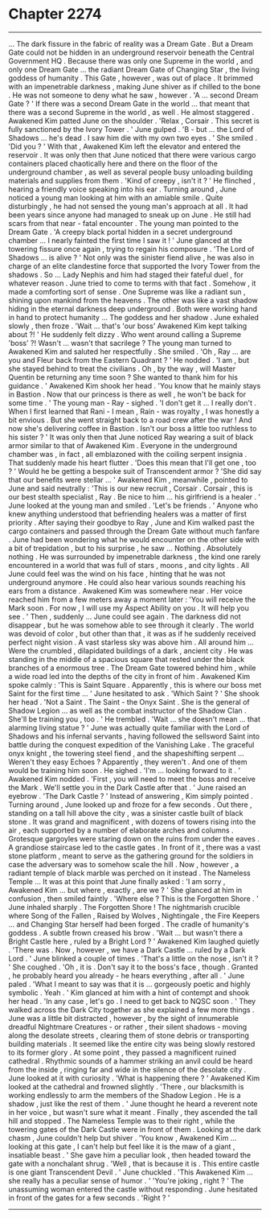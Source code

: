 
# Chapter 2274


---

… The dark fissure in the fabric of reality was a Dream Gate .
But a Dream Gate could not be hidden in an underground reservoir beneath the Central Government HQ . Because there was only one Supreme in the world , and only one Dream Gate … the radiant Dream Gate of Changing Star , the living goddess of humanity .
This Gate , however , was out of place . It brimmed with an impenetrable darkness , making June shiver as if chilled to the bone . He was not someone to deny what he saw , however .
'A … second Dream Gate ? '
If there was a second Dream Gate in the world … that meant that there was a second Supreme in the world , as well . He almost staggered .
Awakened Kim patted June on the shoulder .
'Relax , Corsair . This secret is fully sanctioned by the Ivory Tower . '
June gulped .
'B - but … the Lord of Shadows … he's dead . I saw him die with my own two eyes . '
She smiled .
'Did you ? '
With that , Awakened Kim left the elevator and entered the reservoir .
It was only then that June noticed that there were various cargo containers placed chaotically here and there on the floor of the underground chamber , as well as several people busy unloading building materials and supplies from them .
'Kind of creepy , isn't it ? '
He flinched , hearing a friendly voice speaking into his ear .
Turning around , June noticed a young man looking at him with an amiable smile . Quite disturbingly , he had not sensed the young man's approach at all .
It had been years since anyone had managed to sneak up on June . He still had scars from that near - fatal encounter .
The young man pointed to the Dream Gate .
'A creepy black portal hidden in a secret underground chamber … I nearly fainted the first time I saw it ! '
June glanced at the towering fissure once again , trying to regain his composure .
'The Lord of Shadows … is alive ? '
Not only was the sinister fiend alive , he was also in charge of an elite clandestine force that supported the Ivory Tower from the shadows . So … Lady Nephis and him had staged their fateful duel , for whatever reason .
June tried to come to terms with that fact . Somehow , it made a comforting sort of sense .
One Supreme was like a radiant sun , shining upon mankind from the heavens . The other was like a vast shadow hiding in the eternal darkness deep underground . Both were working hand in hand to protect humanity …
The goddess and her shadow .
June exhaled slowly , then froze .
'Wait … that's 'our boss' Awakened Kim kept talking about ?! '
He suddenly felt dizzy .
Who went around calling a Supreme 'boss' ?! Wasn't … wasn't that sacrilege ?
The young man turned to Awakened Kim and saluted her respectfully . She smiled .
'Oh , Ray … are you and Fleur back from the Eastern Quadrant ? '
He nodded .
'I am , but she stayed behind to treat the civilians . Oh , by the way , will Master Quentin be returning any time soon ? She wanted to thank him for his guidance . '
Awakened Kim shook her head .
'You know that he mainly stays in Bastion . Now that our princess is there as well , he won't be back for some time . '
The young man - Ray - sighed .
'I don't get it … I really don't . When I first learned that Rani - I mean , Rain - was royalty , I was honestly a bit envious . But she went straight back to a road crew after the war ! And now she's delivering coffee in Bastion . Isn't our boss a little too ruthless to his sister ? '
It was only then that June noticed Ray wearing a suit of black armor similar to that of Awakened Kim . Everyone in the underground chamber was , in fact , all emblazoned with the coiling serpent insignia .
That suddenly made his heart flutter .
'Does this mean that I'll get one , too ? '
Would he be getting a bespoke suit of Transcendent armor ?
'She did say that our benefits were stellar … '
Awakened Kim , meanwhile , pointed to June and said neutrally :
'This is our new recruit , Corsair . Corsair , this is our best stealth specialist , Ray . Be nice to him … his girlfriend is a healer . '
June looked at the young man and smiled .
'Let's be friends . '
Anyone who knew anything understood that befriending healers was a matter of first priority .
After saying their goodbye to Ray , June and Kim walked past the cargo containers and passed through the Dream Gate without much fanfare . June had been wondering what he would encounter on the other side with a bit of trepidation , but to his surprise , he saw …
Nothing . Absolutely nothing . He was surrounded by impenetrable darkness , the kind one rarely encountered in a world that was full of stars , moons , and city lights . All June could feel was the wind on his face , hinting that he was not underground anymore . He could also hear various sounds reaching his ears from a distance .
Awakened Kim was somewhere near . Her voice reached him from a few meters away a moment later :
'You will receive the Mark soon . For now , I will use my Aspect Ability on you . It will help you see . '
Then , suddenly …
June could see again . The darkness did not disappear , but he was somehow able to see through it clearly . The world was devoid of color , but other than that , it was as if he suddenly received perfect night vision .
A vast starless sky was above him .
All around him …
Were the crumbled , dilapidated buildings of a dark , ancient city . He was standing in the middle of a spacious square that rested under the black branches of a enormous tree . The Dream Gate towered behind him , while a wide road led into the depths of the city in front of him .
Awakened Kim spoke calmly :
'This is Saint Square . Apparently , this is where our boss met Saint for the first time … '
June hesitated to ask .
'Which Saint ? '
She shook her head .
'Not a Saint . The Saint - the Onyx Saint . She is the general of Shadow Legion … as well as the combat instructor of the Shadow Clan . She'll be training you , too . '
He trembled .
'Wait … she doesn't mean … that alarming living statue ? '
June was actually quite familiar with the Lord of Shadows and his infernal servants , having followed the sellsword Saint into battle during the conquest expedition of the Vanishing Lake . The graceful onyx knight , the towering steel fiend , and the shapeshifting serpent …
Weren't they easy Echoes ? Apparently , they weren't . And one of them would be training him soon .
He sighed .
'I'm … looking forward to it . '
Awakened Kim nodded .
'First , you will need to meet the boss and receive the Mark . We'll settle you in the Dark Castle after that . '
June raised an eyebrow .
'The Dark Castle ? '
Instead of answering , Kim simply pointed .
Turning around , June looked up and froze for a few seconds .
Out there , standing on a tall hill above the city , was a sinister castle built of black stone . It was grand and magnificent , with dozens of towers rising into the air , each supported by a number of elaborate arches and columns . Grotesque gargoyles were staring down on the ruins from under the eaves .
A grandiose staircase led to the castle gates . In front of it , there was a vast stone platform , meant to serve as the gathering ground for the soldiers in case the adversary was to somehow scale the hill . Now , however , a radiant temple of black marble was perched on it instead .
The Nameless Temple …
It was at this point that June finally asked :
'I am sorry , Awakened Kim … but where , exactly , are we ? '
She glanced at him in confusion , then smiled faintly .
'Where else ? This is the Forgotten Shore . '
June inhaled sharply .
The Forgotten Shore ! The nightmarish crucible where Song of the Fallen , Raised by Wolves , Nightingale , the Fire Keepers … and Changing Star herself had been forged .
The cradle of humanity's goddess .
A subtle frown creased his brow .
'Wait … but wasn't there a Bright Castle here , ruled by a Bright Lord ? '
Awakened Kim laughed quietly .
'There was . Now , however , we have a Dark Castle … ruled by a Dark Lord . '
June blinked a couple of times .
'That's a little on the nose , isn't it ? '
She coughed .
'Oh , it is . Don't say it to the boss's face , though . Granted , he probably heard you already - he hears everything , after all . '
June paled .
'What I meant to say was that it is … gorgeously poetic and highly symbolic . Yeah . '
Kim glanced at him with a hint of contempt and shook her head .
'In any case , let's go . I need to get back to NQSC soon . '
They walked across the Dark City together as she explained a few more things . June was a little bit distracted , however , by the sight of innumerable dreadful Nightmare Creatures - or rather , their silent shadows - moving along the desolate streets , clearing them of stone debris or transporting building materials . It seemed like the entire city was being slowly restored to its former glory .
At some point , they passed a magnificent ruined cathedral . Rhythmic sounds of a hammer striking an anvil could be heard from the inside , ringing far and wide in the silence of the desolate city .
June looked at it with curiosity .
'What is happening there ? '
Awakened Kim looked at the cathedral and frowned slightly .
'There , our blacksmith is working endlessly to arm the members of the Shadow Legion . He is a shadow , just like the rest of them . '
June thought he heard a reverent note in her voice , but wasn't sure what it meant .
Finally , they ascended the tall hill and stopped . The Nameless Temple was to their right , while the towering gates of the Dark Castle were in front of them .
Looking at the dark chasm , June couldn't help but shiver .
'You know , Awakened Kim … looking at this gate , I can't help but feel like it is the maw of a giant , insatiable beast . '
She gave him a peculiar look , then headed toward the gate with a nonchalant shrug .
'Well , that is because it is . This entire castle is one giant Transcendent Devil . '
June chuckled .
'This Awakened Kim … she really has a peculiar sense of humor . '
'You're joking , right ? '
The unassuming woman entered the castle without responding .
June hesitated in front of the gates for a few seconds .
'Right ? '

---

